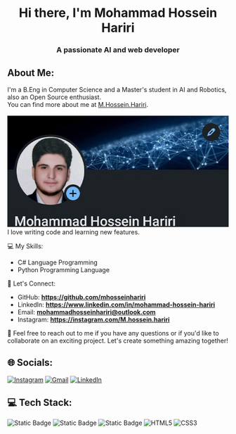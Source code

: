 <h1 align="center">Hi there, I'm Mohammad Hossein Hariri</h1>
<h3 align="center">A passionate AI and web developer</h3>

## About Me:

I'm a B.Eng in Computer Science and a Master's student in AI and Robotics, also an Open Source enthusiast.<br>
You can find more about me at [M.Hossein.Hariri](https://instagram.com/M.Hossein.Hariri).<br><br>
![](/github-banner.jpg)<br>
I love writing code and learning new features.

💻 My Skills:

- C# Language Programming
- Python Programming Language

🔗 Let's Connect:

- GitHub: **https://github.com/mhosseinhariri**
- LinkedIn: **https://www.linkedin.com/in/mohammad-hossein-hariri**
- Email: **mohammadhosseinhariri@outlook.com**
- Instagram: **https://instagram.com/M.hossein.hariri**

💌 Feel free to reach out to me if you have any questions or if you'd like to collaborate on an exciting project. Let's create something amazing together!

## 🌐 Socials:

[![Instagram](https://img.shields.io/badge/Instagram-E4405F.svg?logo=Instagram&logoColor=white)](https://instagram.com/M.hossein.hariri) 
[![Gmail](https://img.shields.io/badge/Gmail-D14836.svg?logo=gmail&logoColor=white)](mailto:mohammadhosseinhariri@outlook.com) 
[![LinkedIn](https://img.shields.io/badge/LinkedIn-0077B5.svg?logo=linkedin&logoColor=white)](https://www.linkedin.com/in/mohammad-hossein-hariri)

## 💻 Tech Stack:
![Static Badge](https://img.shields.io/badge/Asp.Net%20Core%20-%20blue?logo=dotnet) 
![Static Badge](https://img.shields.io/badge/C%20sharp%20Programming%20Language%20-%20darkviolet?logo=csharp) 
![Static Badge](https://img.shields.io/badge/python%20Programming%20Language%20-%20green?logo=python&logoColor=%23000&logoSize=amg)
![HTML5](https://img.shields.io/badge/HTML-E34F26.svg?style=flat&logo=html5&logoColor=white)
![CSS3](https://img.shields.io/badge/CSS-1572B6.svg?style=flat&logo=css3&logoColor=white)

